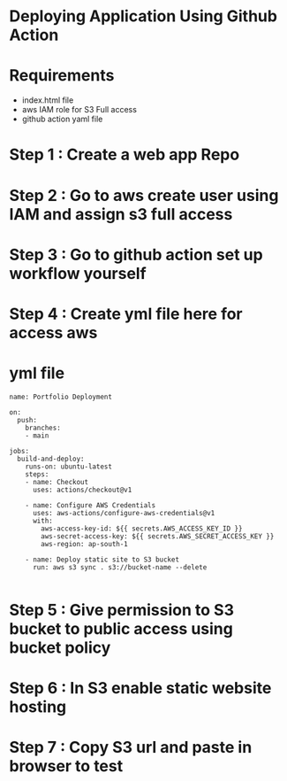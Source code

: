# Deploying Application Using Github Action

# Requirements
- index.html file
- aws IAM role for S3 Full access
- github action yaml file

# Step 1 : Create a web app Repo
# Step 2 : Go to aws create user using IAM and assign s3 full access
# Step 3 : Go to github action set up workflow yourself
# Step 4 : Create yml file here for access aws

# yml file

```
name: Portfolio Deployment

on:
  push:
    branches:
    - main

jobs:
  build-and-deploy:
    runs-on: ubuntu-latest
    steps:
    - name: Checkout
      uses: actions/checkout@v1

    - name: Configure AWS Credentials
      uses: aws-actions/configure-aws-credentials@v1
      with:
        aws-access-key-id: ${{ secrets.AWS_ACCESS_KEY_ID }}
        aws-secret-access-key: ${{ secrets.AWS_SECRET_ACCESS_KEY }}
        aws-region: ap-south-1

    - name: Deploy static site to S3 bucket
      run: aws s3 sync . s3://bucket-name --delete
   
 ```
# Step 5 : Give permission to S3 bucket to public access using bucket policy
# Step 6 : In S3 enable static website hosting
# Step 7 : Copy S3 url and paste in browser to test
